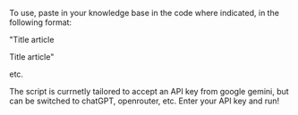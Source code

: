 To use, paste in your knowledge base in the code where indicated, in the following format:

"Title
article

Title
article"

etc. 

The script is currnetly tailored to accept an API key from google gemini, but can be switched to chatGPT, openrouter, etc. Enter your API key and run! 
